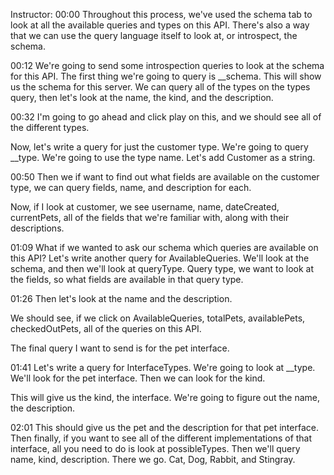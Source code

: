 Instructor: 00:00 Throughout this process, we've used the schema tab to look at all the available queries and types on this API. There's also a way that we can use the query language itself to look at, or introspect, the schema.

00:12 We're going to send some introspection queries to look at the schema for this API. The first thing we're going to query is __schema. This will show us the schema for this server. We can query all of the types on the types query, then let's look at the name, the kind, and the description.

00:32 I'm going to go ahead and click play on this, and we should see all of the different types.

Now, let's write a query for just the customer type. We're going to query __type. We're going to use the type name. Let's add Customer as a string.

00:50 Then we if want to find out what fields are available on the customer type, we can query fields, name, and description for each.

Now, if I look at customer, we see username, name, dateCreated, currentPets, all of the fields that we're familiar with, along with their descriptions.

01:09 What if we wanted to ask our schema which queries are available on this API? Let's write another query for AvailableQueries. We'll look at the schema, and then we'll look at queryType. Query type, we want to look at the fields, so what fields are available in that query type.

01:26 Then let's look at the name and the description.

We should see, if we click on AvailableQueries, totalPets, availablePets, checkedOutPets, all of the queries on this API.

The final query I want to send is for the pet interface.

01:41 Let's write a query for InterfaceTypes. We're going to look at __type. We'll look for the pet interface. Then we can look for the kind.

This will give us the kind, the interface. We're going to figure out the name, the description.

02:01 This should give us the pet and the description for that pet interface. Then finally, if you want to see all of the different implementations of that interface, all you need to do is look at possibleTypes. Then we'll query name, kind, description. There we go. Cat, Dog, Rabbit, and Stingray.